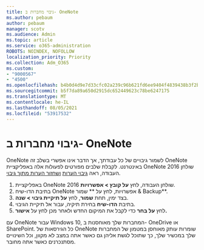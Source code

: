 ```yaml
---
title: גיבוי מחברות ב- OneNote
ms.author: pebaum
author: pebaum
manager: scotv
ms.audience: Admin
ms.topic: article
ms.service: o365-administration
ROBOTS: NOINDEX, NOFOLLOW
localization_priority: Priority
ms.collection: Adm_O365
ms.custom:
- "9000567"
- "4500"
ms.openlocfilehash: b4b0d4d9e7d33cfc02a239c96b621fd6ee9404f4839438b3f2b194ceda54658c
ms.sourcegitcommit: b5f7da89a650d2915dc652449623c78be6247175
ms.translationtype: MT
ms.contentlocale: he-IL
ms.lasthandoff: 08/05/2021
ms.locfileid: "53917532"
---
```

# <a name="backup-notebooks-in-onenote"></a>גיבוי מחברות ב- OneNote

OneNote לשמור גיבויים של כל עבודתך, אך הדבר אינו אפשרי בשלב זה OneNote באינטרנט. לקבלת שלבים מפורטים לפעולות אלה באפליקציית OneNote 2016 שולחן העבודה, ראה [גיבוי הערות](https://support.office.com/article/back-up-notes-f58b34b0-611d-435e-87fa-7942a1767af4#id0eaabaaa=2016,_2013,_2010) [ושחזור הערות מתוך גיבוי](https://support.microsoft.com/office/5daf9cb0-6769-4998-a5de-f044fdd0d831).

1. באפליקציית OneNote 2016 שולחן העבודה, לחץ **על קובץ > אפשרויות**.
2. בתיבת הדו-שיח OneNote אפשרויות, לחץ על ** שמור & Backup**.
3. בצד ימין, תחת **שמור**, לחץ **על תיקיית גיבוי > שנה**.
4. בתיבת **הדו-שיח** בחירת תיקיה, עבור אל תיקיית הגיבוי.
5. לחץ **על בחר** כדי לקבל את המיקום החדש ולאחר מכן לחץ על **אישור.**

עם OneNote עבור Windows 10, המחברות שלך מאוחסנות ב- OneDrive או SharePoint. כל הגירסאות של OneNote שומרות עותק מאוחסן במטמון של המחברות שלך במכשיר שלך, כך שתוכל לגשת אליהן גם כאשר אתה במצב לא מקוון, וכל השינויים מסתנכרנים כאשר אתה מחובר.
